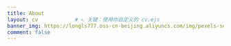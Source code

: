 ```yaml
---
title: About
layout: cv            # ↖ 关键：使用你自定义的 cv.ejs
banner_img: https://longls777.oss-cn-beijing.aliyuncs.com/img/pexels-sergey-pesterev-69811391-14578422.jpg
comment: false
---
```

